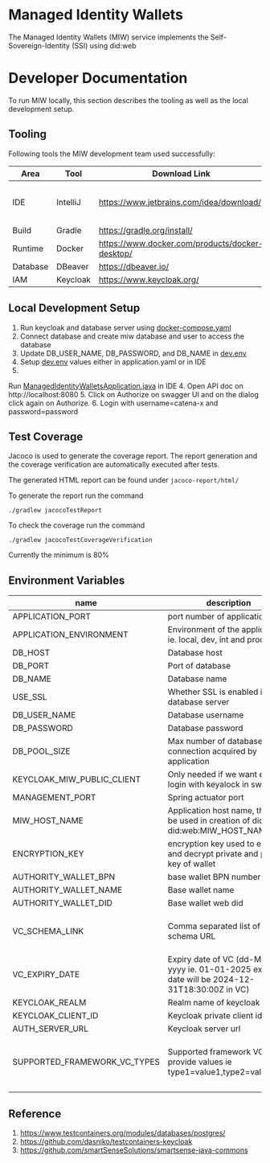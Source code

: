 # Managed Identity Wallets <a id="introduction"></a>

The Managed Identity Wallets (MIW) service implements the Self-Sovereign-Identity (SSI) using did:web

# Developer Documentation

To run MIW locally, this section describes the tooling as well as
the local development setup.

## Tooling

Following tools the MIW development team used successfully:

| Area     | Tool     | Download Link                                   | Comment                                                                                           |
|----------|----------|-------------------------------------------------|---------------------------------------------------------------------------------------------------|
| IDE      | IntelliJ | https://www.jetbrains.com/idea/download/        | Additionally the [envfile plugin](https://plugins.jetbrains.com/plugin/7861-envfile) is suggested |
| Build    | Gradle   | https://gradle.org/install/                     |
| Runtime  | Docker   | https://www.docker.com/products/docker-desktop/ |                                                                                                   |
| Database | DBeaver  | https://dbeaver.io/                             |
| IAM      | Keycloak | https://www.keycloak.org/                       |                                                                                                   |

## Local Development Setup

1. Run keycloak and database server using [docker-compose.yaml](dev-assets%2Fdid-web%2Fdocker-compose.yaml)
2. Connect database and create miw database and user to access the database
3. Update DB_USER_NAME, DB_PASSWORD, and DB_NAME in  [dev.env](dev-assets%2Fdid-web%2Fdev.env)
4. Setup [dev.env](dev-assets%2Fdid-web%2Fdev.env) values either in application.yaml or in IDE
5.
Run [ManagedIdentityWalletsApplication.java](src%2Fmain%2Fjava%2Forg%2Feclipse%2Ftractusx%2Fmanagedidentitywallets%2FManagedIdentityWalletsApplication.java)
in IDE
4. Open API doc on http://localhost:8080
5. Click on Authorize on swagger UI and on the dialog click again on Authorize.
6. Login with username=catena-x and password=password

## Test Coverage

Jacoco is used to generate the coverage report. The report generation
and the coverage verification are automatically executed after tests.

The generated HTML report can be found under `jacoco-report/html/`

To generate the report run the command

```
./gradlew jacocoTestReport
```

To check the coverage run the command

```
./gradlew jacocoTestCoverageVerification
```

Currently the minimum is 80%

## Environment Variables <a id= "environmentVariables"></a>

| name                         | description                                                                                   | default value                                                                                                                                       |
|------------------------------|-----------------------------------------------------------------------------------------------|-----------------------------------------------------------------------------------------------------------------------------------------------------|
| APPLICATION_PORT             | port number of application                                                                    | 8087                                                                                                                                                | 
| APPLICATION_ENVIRONMENT      | Environment of the application ie. local, dev, int and prod                                   | local                                                                                                                                               |
| DB_HOST                      | Database host                                                                                 | localhost                                                                                                                                           |
| DB_PORT                      | Port of database                                                                              | 5432                                                                                                                                                |
| DB_NAME                      | Database name                                                                                 | miw                                                                                                                                                 |
| USE_SSL                      | Whether SSL is enabled in database server                                                     | false                                                                                                                                               |
| DB_USER_NAME                 | Database username                                                                             |                                                                                                                                                     |
| DB_PASSWORD                  | Database password                                                                             |                                                                                                                                                     |
| DB_POOL_SIZE                 | Max number of database connection acquired by application                                     | 10                                                                                                                                                  |
| KEYCLOAK_MIW_PUBLIC_CLIENT   | Only needed if we want enable login with keyalock in swagger                                  | miw_public                                                                                                                                          |
| MANAGEMENT_PORT              | Spring actuator port                                                                          | 8090                                                                                                                                                |
| MIW_HOST_NAME                | Application host name, this will be used in creation of did ie. did:web:MIW_HOST_NAME:BPN     | localhost                                                                                                                                           |
| ENCRYPTION_KEY               | encryption key used to encrypt and decrypt private and public key of wallet                   |                                                                                                                                                     |
| AUTHORITY_WALLET_BPN         | base wallet BPN number                                                                        | BPNL000000000000                                                                                                                                    |
| AUTHORITY_WALLET_NAME        | Base wallet name                                                                              | Catena-X                                                                                                                                            |
| AUTHORITY_WALLET_DID         | Base wallet web did                                                                           | web:did:host:BPNL000000000000                                                                                                                       |
| VC_SCHEMA_LINK               | Comma separated list of VC schema URL                                                         | https://www.w3.org/2018/credentials/v1, https://raw.githubusercontent.com/catenax-ng/product-core-schemas/main/businessPartnerData                  |
| VC_EXPIRY_DATE               | Expiry date of VC (dd-MM-yyyy ie.  01-01-2025 expiry date will be 2024-12-31T18:30:00Z in VC) | 01-01-2025                                                                                                                                          |
| KEYCLOAK_REALM               | Realm name of keycloak                                                                        | miw_test                                                                                                                                            |
| KEYCLOAK_CLIENT_ID           | Keycloak private client id                                                                    |                                                                                                                                                     |
| AUTH_SERVER_URL              | Keycloak server url                                                                           |                                                                                                                                                     |
| SUPPORTED_FRAMEWORK_VC_TYPES | Supported framework VC, provide values ie type1=value1,type2=value2                           | cx-behavior-twin=Behavior Twin,cx-pcf=PCF,cx-quality=Quality,cx-resiliency=Resiliency,cx-sustainability=Sustainability,cx-traceability=ID_3.0_Trace |
|                              |                                                                                               |                                                                                                                                                     |

## Reference

1. https://www.testcontainers.org/modules/databases/postgres/
2. https://github.com/dasniko/testcontainers-keycloak
3. https://github.com/smartSenseSolutions/smartsense-java-commons